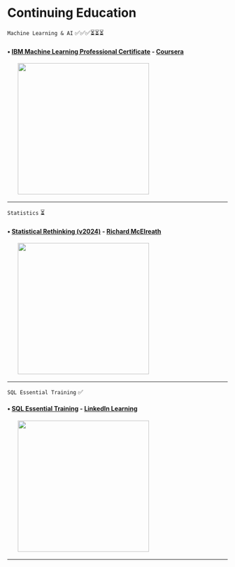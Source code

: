 # Continuing Education

```Machine Learning & AI``` ✅✅✅⏳⏳⏳
#### &bull; [IBM Machine Learning Professional Certificate](https://github.com/AlexTRee/contedu/tree/main/IBM_ML) - [Coursera](https://www.coursera.org/professional-certificates/ibm-machine-learning)
&nbsp;&nbsp;&nbsp;&nbsp;&nbsp;&nbsp;<img width="300" src="https://github.com/AlexTRee/contedu/assets/6876649/17225b88-cd83-412f-80a7-192173d126bd">
___
```Statistics``` ⏳
#### &bull; [Statistical Rethinking (v2024)](https://github.com/AlexTRee/contedu/tree/main/statistical_rethinking) - [Richard McElreath](https://github.com/rmcelreath/stat_rethinking_2024.git) 
&nbsp;&nbsp;&nbsp;&nbsp;&nbsp;&nbsp;<img width="300" src="https://github.com/AlexTRee/contedu/assets/6876649/1cf20437-2544-4911-bd51-d074cc2a8fa2">
___
```SQL Essential Training``` ✅
#### &bull; [SQL Essential Training](https://github.com/AlexTRee/contedu/tree/main/SQL_essential_training) - [LinkedIn Learning](https://www.linkedin.com/learning/sql-essential-training-20685933) 
&nbsp;&nbsp;&nbsp;&nbsp;&nbsp;&nbsp;<img width="300" src="https://github.com/user-attachments/assets/5482e392-60a0-4129-adaa-d67160b418ca">
___
